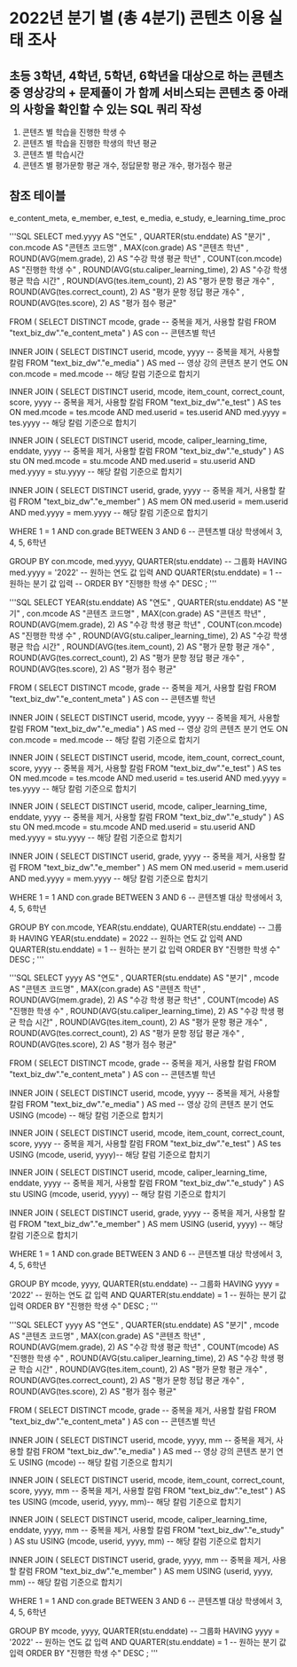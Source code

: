 # 2022년 분기 별 (총 4분기) 콘텐츠 이용 실태 조사
## 초등 3학년, 4학년, 5학년, 6학년을 대상으로 하는 콘텐츠 중 영상강의 + 문제풀이 가 함께 서비스되는 콘텐츠 중 아래의 사항을 확인할 수 있는 SQL 쿼리 작성
1. 콘텐츠 별 학습을 진행한 학생 수
2. 콘텐츠 별 학습을 진행한 학생의 학년 평균
3. 콘텐츠 별 학습시간
4. 콘텐츠 별 평가문항 평균 개수, 정답문항 평균 개수, 평가점수 평균

## 참조 테이블
e_content_meta, e_member, e_test, e_media, e_study, e_learning_time_proc



'''SQL
SELECT med.yyyy AS "연도"
    , QUARTER(stu.enddate) AS "분기"
    , con.mcode AS "콘텐츠 코드명"
    , MAX(con.grade) AS "콘텐츠 학년"
    , ROUND(AVG(mem.grade), 2) AS "수강 학생 평균 학년"
    , COUNT(con.mcode) AS "진행한 학생 수"
    , ROUND(AVG(stu.caliper_learning_time), 2) AS "수강 학생 평균 학습 시간"
    , ROUND(AVG(tes.item_count), 2) AS "평가 문항 평균 개수"
    , ROUND(AVG(tes.correct_count), 2) AS "평가 문항 정답 평균 개수"
    , ROUND(AVG(tes.score), 2) AS "평가 점수 평균"

FROM (
    SELECT DISTINCT mcode, grade -- 중복을 제거, 사용할 칼럼
    FROM "text_biz_dw"."e_content_meta"
    ) AS con -- 콘텐츠별 학년
    
INNER JOIN (
    SELECT DISTINCT userid, mcode, yyyy -- 중복을 제거, 사용할 칼럼
    FROM "text_biz_dw"."e_media"
    ) AS med -- 영상 강의 콘텐츠 분기 연도
ON con.mcode = med.mcode -- 해당 칼럼 기준으로 합치기

INNER JOIN (
    SELECT DISTINCT userid, mcode, item_count, correct_count, score, yyyy -- 중복을 제거, 사용할 칼럼
    FROM "text_biz_dw"."e_test"
    ) AS tes
ON med.mcode = tes.mcode
    AND med.userid = tes.userid
    AND med.yyyy = tes.yyyy -- 해당 칼럼 기준으로 합치기

INNER JOIN (
    SELECT DISTINCT userid, mcode, caliper_learning_time, enddate, yyyy -- 중복을 제거, 사용할 칼럼
    FROM "text_biz_dw"."e_study"
    ) AS stu
ON med.mcode = stu.mcode
    AND med.userid = stu.userid
    AND med.yyyy = stu.yyyy -- 해당 칼럼 기준으로 합치기

INNER JOIN (
    SELECT DISTINCT userid, grade, yyyy -- 중복을 제거, 사용할 칼럼
    FROM "text_biz_dw"."e_member"
    ) AS mem
ON med.userid = mem.userid
    AND med.yyyy = mem.yyyy -- 해당 칼럼 기준으로 합치기

WHERE 1 = 1
    AND con.grade BETWEEN 3 AND 6 -- 콘텐츠별 대상 학생에서 3, 4, 5, 6학년

GROUP BY con.mcode, med.yyyy, QUARTER(stu.enddate) -- 그룹화
HAVING med.yyyy = '2022' -- 원하는 연도 값 입력
    AND QUARTER(stu.enddate) = 1 -- 원하는 분기 값 입력
-- ORDER BY "진행한 학생 수" DESC
;
'''



'''SQL
SELECT YEAR(stu.enddate) AS "연도"
    , QUARTER(stu.enddate) AS "분기"
    , con.mcode AS "콘텐츠 코드명"
    , MAX(con.grade) AS "콘텐츠 학년"
    , ROUND(AVG(mem.grade), 2) AS "수강 학생 평균 학년"
    , COUNT(con.mcode) AS "진행한 학생 수"
    , ROUND(AVG(stu.caliper_learning_time), 2) AS "수강 학생 평균 학습 시간"
    , ROUND(AVG(tes.item_count), 2) AS "평가 문항 평균 개수"
    , ROUND(AVG(tes.correct_count), 2) AS "평가 문항 정답 평균 개수"
    , ROUND(AVG(tes.score), 2) AS "평가 점수 평균"

FROM (
    SELECT DISTINCT mcode, grade -- 중복을 제거, 사용할 칼럼
    FROM "text_biz_dw"."e_content_meta"
    ) AS con -- 콘텐츠별 학년
    
INNER JOIN (
    SELECT DISTINCT userid, mcode, yyyy -- 중복을 제거, 사용할 칼럼
    FROM "text_biz_dw"."e_media"
    ) AS med -- 영상 강의 콘텐츠 분기 연도
ON con.mcode = med.mcode -- 해당 칼럼 기준으로 합치기

INNER JOIN (
    SELECT DISTINCT userid, mcode, item_count, correct_count, score, yyyy -- 중복을 제거, 사용할 칼럼
    FROM "text_biz_dw"."e_test"
    ) AS tes
ON med.mcode = tes.mcode
    AND med.userid = tes.userid
    AND med.yyyy = tes.yyyy -- 해당 칼럼 기준으로 합치기

INNER JOIN (
    SELECT DISTINCT userid, mcode, caliper_learning_time, enddate, yyyy -- 중복을 제거, 사용할 칼럼
    FROM "text_biz_dw"."e_study"
    ) AS stu
ON med.mcode = stu.mcode
    AND med.userid = stu.userid
    AND med.yyyy = stu.yyyy -- 해당 칼럼 기준으로 합치기

INNER JOIN (
    SELECT DISTINCT userid, grade, yyyy -- 중복을 제거, 사용할 칼럼
    FROM "text_biz_dw"."e_member"
    ) AS mem
ON med.userid = mem.userid
    AND med.yyyy = mem.yyyy -- 해당 칼럼 기준으로 합치기

WHERE 1 = 1
    AND con.grade BETWEEN 3 AND 6 -- 콘텐츠별 대상 학생에서 3, 4, 5, 6학년

GROUP BY con.mcode, YEAR(stu.enddate), QUARTER(stu.enddate) -- 그룹화
HAVING YEAR(stu.enddate) = 2022 -- 원하는 연도 값 입력
    AND QUARTER(stu.enddate) = 1 -- 원하는 분기 값 입력
ORDER BY "진행한 학생 수" DESC
;
'''



'''SQL
SELECT yyyy AS "연도"
    , QUARTER(stu.enddate) AS "분기"
    , mcode AS "콘텐츠 코드명"
    , MAX(con.grade) AS "콘텐츠 학년"
    , ROUND(AVG(mem.grade), 2) AS "수강 학생 평균 학년"
    , COUNT(mcode) AS "진행한 학생 수"
    , ROUND(AVG(stu.caliper_learning_time), 2) AS "수강 학생 평균 학습 시간"
    , ROUND(AVG(tes.item_count), 2) AS "평가 문항 평균 개수"
    , ROUND(AVG(tes.correct_count), 2) AS "평가 문항 정답 평균 개수"
    , ROUND(AVG(tes.score), 2) AS "평가 점수 평균"

FROM (
    SELECT DISTINCT mcode, grade -- 중복을 제거, 사용할 칼럼
    FROM "text_biz_dw"."e_content_meta"
    ) AS con -- 콘텐츠별 학년
    
INNER JOIN (
    SELECT DISTINCT userid, mcode, yyyy -- 중복을 제거, 사용할 칼럼
    FROM "text_biz_dw"."e_media"
    ) AS med -- 영상 강의 콘텐츠 분기 연도
USING (mcode) -- 해당 칼럼 기준으로 합치기

INNER JOIN (
    SELECT DISTINCT userid, mcode, item_count, correct_count, score, yyyy -- 중복을 제거, 사용할 칼럼
    FROM "text_biz_dw"."e_test"
    ) AS tes
USING (mcode, userid, yyyy)-- 해당 칼럼 기준으로 합치기

INNER JOIN (
    SELECT DISTINCT userid, mcode, caliper_learning_time, enddate, yyyy -- 중복을 제거, 사용할 칼럼
    FROM "text_biz_dw"."e_study"
    ) AS stu
USING (mcode, userid, yyyy) -- 해당 칼럼 기준으로 합치기

INNER JOIN (
    SELECT DISTINCT userid, grade, yyyy -- 중복을 제거, 사용할 칼럼
    FROM "text_biz_dw"."e_member"
    ) AS mem
USING (userid, yyyy) -- 해당 칼럼 기준으로 합치기

WHERE 1 = 1
    AND con.grade BETWEEN 3 AND 6 -- 콘텐츠별 대상 학생에서 3, 4, 5, 6학년

GROUP BY mcode, yyyy, QUARTER(stu.enddate) -- 그룹화
HAVING yyyy = '2022' -- 원하는 연도 값 입력
    AND QUARTER(stu.enddate) = 1 -- 원하는 분기 값 입력
ORDER BY "진행한 학생 수" DESC
;
'''



'''SQL
SELECT yyyy AS "연도"
    , QUARTER(stu.enddate) AS "분기"
    , mcode AS "콘텐츠 코드명"
    , MAX(con.grade) AS "콘텐츠 학년"
    , ROUND(AVG(mem.grade), 2) AS "수강 학생 평균 학년"
    , COUNT(mcode) AS "진행한 학생 수"
    , ROUND(AVG(stu.caliper_learning_time), 2) AS "수강 학생 평균 학습 시간"
    , ROUND(AVG(tes.item_count), 2) AS "평가 문항 평균 개수"
    , ROUND(AVG(tes.correct_count), 2) AS "평가 문항 정답 평균 개수"
    , ROUND(AVG(tes.score), 2) AS "평가 점수 평균"

FROM (
    SELECT DISTINCT mcode, grade -- 중복을 제거, 사용할 칼럼
    FROM "text_biz_dw"."e_content_meta"
    ) AS con -- 콘텐츠별 학년
    
INNER JOIN (
    SELECT DISTINCT userid, mcode, yyyy, mm -- 중복을 제거, 사용할 칼럼
    FROM "text_biz_dw"."e_media"
    ) AS med -- 영상 강의 콘텐츠 분기 연도
USING (mcode) -- 해당 칼럼 기준으로 합치기

INNER JOIN (
    SELECT DISTINCT userid, mcode, item_count, correct_count, score, yyyy, mm -- 중복을 제거, 사용할 칼럼
    FROM "text_biz_dw"."e_test"
    ) AS tes
USING (mcode, userid, yyyy, mm)-- 해당 칼럼 기준으로 합치기

INNER JOIN (
    SELECT DISTINCT userid, mcode, caliper_learning_time, enddate, yyyy, mm  -- 중복을 제거, 사용할 칼럼
    FROM "text_biz_dw"."e_study"
    ) AS stu
USING (mcode, userid, yyyy, mm) -- 해당 칼럼 기준으로 합치기

INNER JOIN (
    SELECT DISTINCT userid, grade, yyyy, mm -- 중복을 제거, 사용할 칼럼
    FROM "text_biz_dw"."e_member"
    ) AS mem
USING (userid, yyyy, mm) -- 해당 칼럼 기준으로 합치기

WHERE 1 = 1
    AND con.grade BETWEEN 3 AND 6 -- 콘텐츠별 대상 학생에서 3, 4, 5, 6학년

GROUP BY mcode, yyyy, QUARTER(stu.enddate) -- 그룹화
HAVING yyyy = '2022' -- 원하는 연도 값 입력
    AND QUARTER(stu.enddate) = 1 -- 원하는 분기 값 입력
ORDER BY "진행한 학생 수" DESC
;
'''